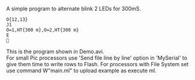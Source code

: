A simple program to alternate blink 2 LEDs for 300mS.

    O{12,13}
    J1
    O=1,HT{300 m},O=2,HT{300 m}
    E
    

This is the program shown in Demo.avi.  
For small Pic processors use 'Send file line by line' option in 'MySerial' to give them time to write rows to Flash.
For processors with File System set use command W"main.ml" to upload example as execute ml.
